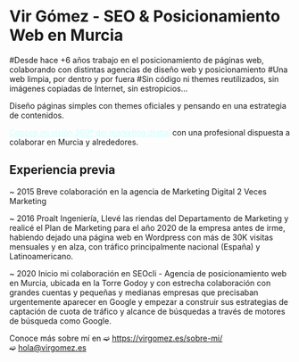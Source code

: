 # Vir Gómez - SEO & Posicionamiento Web en Murcia
#Desde hace +6 años trabajo en el posicionamiento de páginas web, colaborando con distintas agencias de diseño web y posicionamiento
#Una web limpia, por dentro y por fuera
#Sin código ni themes reutilizados, sin imágenes copiadas de Internet, sin estropicios…

<p>Diseño páginas simples con themes oficiales y pensando en una estrategia de contenidos.</p>
<a style="color: #ccffff;" title="➫ Te ayudo a crear landigns y páginas como plataformas de atracción en las que se mueve tu potencial cliente para generar clics por búsquedas concretas en busca de generar resultados ya sean de branding, rentabilidad, conversión o fidelización." href="https://virgomez.es/marketing-digital/">Conoce mi visión 360º del marketing digital</a> con una profesional dispuesta a colaborar en Murcia y alrededores.

<h2>Experiencia previa</h2>

~ 2015 Breve colaboración en la agencia de Marketing Digital 2 Veces Marketing


~ 2016 Proalt Ingeniería, Llevé las riendas del Departamento de Marketing y realicé el Plan de Marketing para el año 2020 de la empresa antes de irme, habiendo dejado una página web en Wordpress con más de 30K visitas mensuales y en alza, con tráfico principalmente nacional (España) y Latinoamericano.

~ 2020 Inicio mi colaboración en SEOcli - Agencia de posicionamiento web en Murcia, ubicada en la Torre Godoy y con estrecha colaboración con grandes cuentas y pequeñas y medianas empresas que precisaban urgentemente aparecer en Google y empezar a construir sus estrategias de captación de cuota de tráfico y alcance de búsquedas a través de motores de búsqueda como Google.

Conoce más sobre mí en ➫ https://virgomez.es/sobre-mi/
<br>➫ hola@virgomez.es
